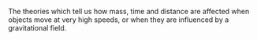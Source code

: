 The theories which tell us how mass, time and distance are affected when
objects move at very high speeds, or when they are influenced by a
gravitational field.
